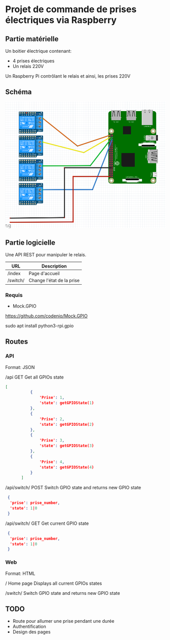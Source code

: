 # Projet de commande de prises électriques via Raspberry

## Partie matérielle

Un boitier électrique contenant:
* 4 prises électriques
* Un relais 220V

Un Raspberry Pi contrôlant le relais et ainsi, les prises 220V

## Schéma

![doc/img.png](doc/img.png)

## Partie logicielle

Une API REST pour manipuler le relais.

URL | Description
 -- | -- 
/index | Page d'accueil
/switch/<numero de prise> | Change l'état de la prise


### Requis

* Mock.GPIO

https://github.com/codenio/Mock.GPIO

sudo apt install python3-rpi.gpio

## Routes

### API

Format: JSON

/api
GET
 Get all GPIOs state
 ```json
 [
            {
                'Prise': 1,
                'state': getGPIOState(1)
            },
            {
                'Prise': 2,
                'state': getGPIOState(2)
            },
            {
                'Prise': 3,
                'state': getGPIOState(3)
            },
            {
                'Prise': 4,
                'state': getGPIOState(4)
            }
        ]
```

/api/switch/<prise>
POST
 Switch GPIO state and returns new GPIO state
 ```json
  {
   'prise': prise_number,
   'state': 1|0
  }
  ```

/api/switch/<prise>
GET
 Get current GPIO state
 ```json
  {
   'prise': prise_number,
   'state': 1|0
  }
  ```


### Web

Format: HTML

/
Home page
Displays all current GPIOs states

/switch/<prise>
 Switch GPIO state and returns new GPIO state

## TODO

* Route pour allumer une prise pendant une durée
* Authentification
* Design des pages
